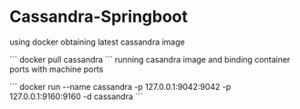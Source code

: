 # Cassandra-Springboot

using docker 
obtaining latest cassandra image

´´´
 docker pull cassandra
´´´
running casandra image and binding container ports with machine ports

´´´
docker run --name cassandra -p 127.0.0.1:9042:9042 -p 127.0.0.1:9160:9160   -d 
cassandra
´´´